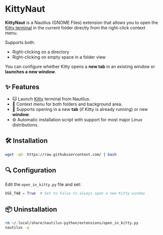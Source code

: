 # KittyNaut

**KittyNaut** is a Nautilus (GNOME Files) extension that allows you to open the [Kitty terminal](https://sw.kovidgoyal.net/kitty/) in the current folder directly from the right-click context menu.

Supports both:

- Right-clicking on a directory
- Right-clicking on empty space in a folder view

You can configure whether Kitty opens a **new tab** in an existing window or **launches a new window**.

## ✨ Features

- 🐱 Launch [Kitty](https://sw.kovidgoyal.net/kitty/) terminal from Nautilus.
- 📁 Context menu for both folders and background area.
- 🔀 Supports opening in a new **tab** (if Kitty is already running) or new **window**.
- ⚙️ Automatic installation script with support for most major Linux distributions.

## 🛠️ Installation

```bash
wget -qO- https://raw.githubusercontent.com/ | bash
```

## 🔍 Configuration

Edit the `open_in_kitty.py` file and set:

```python
USE_TAB = True  # Set to False to always open a new Kitty window
```

## 📦 Uninstallation

```bash
rm ~/.local/share/nautilus-python/extensions/open_in_kitty.py
nautilus -q

```

